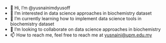 - 👋 Hi, I’m @yusnainimdyusoff
- 👀 I’m interested in data science approaches in biochemistry dataset
- 🌱 I’m currently learning how to implement data science tools in biochemistry dataset
- 💞️ I’m looking to collaborate on data science approaches in biochemistry 
- 📫 How to reach me, feel free to reach me at yusnaini@upm.edu.my

<!---
yusnainimdyusoff/yusnainimdyusoff is a ✨ special ✨ repository because its `README.md` (this file) appears on your GitHub profile.
You can click the Preview link to take a look at your changes.
--->
